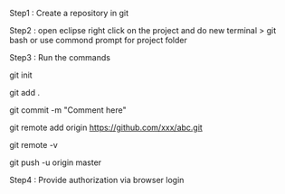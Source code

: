 Step1 : Create a repository in git

Step2 : open eclipse right click on the project and do new terminal > git bash or use commond prompt for project folder

Step3 : Run the commands

git init

git add .

git commit -m "Comment here"

git remote add origin https://github.com/xxx/abc.git

git remote -v

git push -u origin master

Step4 : Provide authorization via browser login